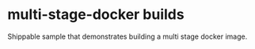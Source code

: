 # multi-stage-docker builds
Shippable sample that demonstrates building a multi stage docker image.
